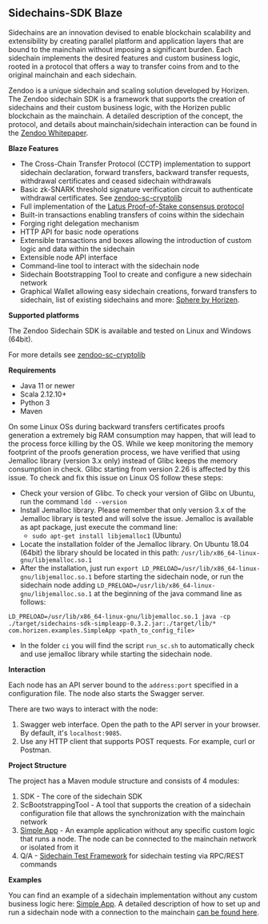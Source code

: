 **Sidechains-SDK Blaze**
-------------------
Sidechains are an innovation devised to enable blockchain scalability and extensibility by creating parallel platform and application layers that are bound to the mainchain without imposing a significant burden. Each sidechain implements the desired features and custom business logic, rooted in a protocol that offers a way to transfer coins from and to the original mainchain and each sidechain.

Zendoo is a unique sidechain and scaling solution developed by Horizen. The Zendoo sidechain SDK is a framework that supports the creation of sidechains and their custom business logic, with the Horizen public blockchain as the mainchain. A detailed description of the concept, the protocol, and details about mainchain/sidechain interaction can be found in the [Zendoo Whitepaper](https://www.horizen.global/assets/files/Horizen-Sidechain-Zendoo-A_zk-SNARK-Verifiable-Cross-Chain-Transfer-Protocol.pdf).

**Blaze Features**

* The Cross-Chain Transfer Protocol (CCTP) implementation to support sidechain declaration, forward transfers, backward transfer requests, withdrawal certificates and ceased sidechain withdrawals
* Basic zk-SNARK threshold signature verification circuit to authenticate withdrawal certificates. See [zendoo-sc-cryptolib](https://github.com/HorizenOfficial/zendoo-sc-cryptolib)
* Full implementation of the [Latus Proof-of-Stake consensus protocol](https://www.horizen.global/assets/files/Horizen-Sidechain-Zendoo-A_zk-SNARK-Verifiable-Cross-Chain-Transfer-Protocol.pdf)
* Built-in transactions enabling transfers of coins within the sidechain
* Forging right delegation mechanism
* HTTP API for basic node operations
* Extensible transactions and boxes allowing the introduction of custom logic and data within the sidechain
* Extensible node API interface
* Command-line tool to interact with the sidechain node
* Sidechain Bootstrapping Tool to create and configure a new sidechain network
* Graphical Wallet allowing easy sidechain creations, forward transfers to sidechain, list of existing sidechains and more: [Sphere by Horizen](https://github.com/HorizenOfficial/Sphere_by_Horizen_Sidechain_Testnet/releases/tag/desktop-v2.0.0-beta-sidechain-testnet).

**Supported platforms**

The Zendoo Sidechain SDK is available and tested on Linux and Windows (64bit).

For more details see [zendoo-sc-cryptolib](https://github.com/HorizenOfficial/zendoo-sc-cryptolib)

**Requirements**

* Java 11 or newer
* Scala 2.12.10+
* Python 3
* Maven

On some Linux OSs during backward transfers certificates proofs generation a extremely big RAM consumption may happen, that will lead to the process force killing by the OS.
While we keep monitoring the memory footprint of the proofs generation process, we have verified that using Jemalloc library (version 3.x only) instead of Glibc keeps the memory consumption in check. Glibc starting from version 2.26 is affected by this issue. To check and fix this issue on Linux OS follow these steps:
 - Check your version of Glibc. To check your version of Glibc on Ubuntu, run the command `ldd --version`
 - Install Jemalloc library. Please remember that only version 3.x of the Jemalloc library is tested and will solve the issue. Jemalloc is available as apt package, just execute the command line:
	 - `sudo apt-get install libjemalloc1` (Ubuntu)
 - Locate the installation folder of the Jemalloc library. On Ubuntu 18.04 (64bit) the library should be located in this path: `/usr/lib/x86_64-linux-gnu/libjemalloc.so.1`
 - After the installation, just run `export LD_PRELOAD=/usr/lib/x86_64-linux-gnu/libjemalloc.so.1` before starting the sidechain node, or run the sidechain node adding `LD_PRELOAD=/usr/lib/x86_64-linux-gnu/libjemalloc.so.1` at the beginning of the java command line as follows:

```
LD_PRELOAD=/usr/lib/x86_64-linux-gnu/libjemalloc.so.1 java -cp ./target/sidechains-sdk-simpleapp-0.3.2.jar:./target/lib/* com.horizen.examples.SimpleApp <path_to_config_file>
```
 - In the folder `ci` you will find the script `run_sc.sh` to automatically check and use jemalloc library while starting the sidechain node. 

**Interaction**

Each node has an API server bound to the `address:port` specified in a configuration file. The node also starts the Swagger server.

There are two ways to interact with the node:
1. Swagger web interface. Open the path to the API server in your browser. By default, it's `localhost:9085`.
2. Use any HTTP client that supports POST requests. For example, curl or Postman.

**Project Structure**

The project has a Maven module structure and consists of 4 modules:
1) SDK - The core of the sidechain SDK
2) ScBootstrappingTool - A tool that supports the creation of a sidechain configuration file that allows the synchronization with the mainchain network
3) [Simple App](examples/simpleapp/README.md) - An example application without any specific custom logic that runs a node. The node can be connected to the mainchain network or isolated from it
4) Q/A - [Sidechain Test Framework](qa/README.md) for sidechain testing via RPC/REST commands

**Examples**

You can find an example of a sidechain implementation without any custom business logic here: [Simple App](examples/simpleapp/README.md). A detailed description of how to set up and run a sidechain node with a connection to the mainchain [can be found here](examples/simpleapp/mc_sc_workflow_example.md).
